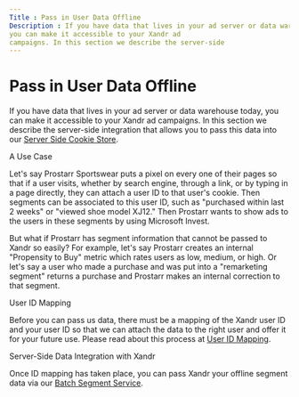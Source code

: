 ```yaml
---
Title : Pass in User Data Offline
Description : If you have data that lives in your ad server or data warehouse today,
you can make it accessible to your Xandr ad
campaigns. In this section we describe the server-side
---
```



# Pass in User Data Offline



If you have data that lives in your ad server or data warehouse today,
you can make it accessible to your Xandr ad
campaigns. In this section we describe the server-side
integration that allows you to pass this data into our
<a href="server-side-cookie-store.md" class="xref">Server Side Cookie
Store</a>.

A Use Case

Let's say Prostarr Sportswear puts a pixel on every one of their pages
so that if a user visits, whether by search engine, through a link, or
by typing in a page directly, they can attach a user ID to that user's
cookie. Then segments can be associated to this user ID, such as
"purchased within last 2 weeks" or "viewed shoe model XJ12." Then
Prostarr wants to show ads to the users in these segments by using
Microsoft Invest.

But what if Prostarr has segment information that cannot be passed to
Xandr so easily? For example, let's say Prostarr
creates an internal "Propensity to Buy" metric which rates users as low,
medium, or high. Or let's say a user who made a purchase and was put
into a "remarketing segment" returns a purchase and Prostarr makes an
internal correction to that segment.

User ID Mapping

Before you can pass us data, there must be a mapping of the
Xandr user ID and your user ID so that we can
attach the data to the right user and offer it for your future use.
Please read about this process at
<a href="user-id-mapping-with-getuid-and-mapuid.md" class="xref">User
ID Mapping</a>.

Server-Side Data Integration with Xandr

Once ID mapping has taken place, you can pass
Xandr your offline segment data via our <a
href="xandr-api/batch-segment-service.md"
class="xref" target="_blank">Batch Segment Service</a>.




